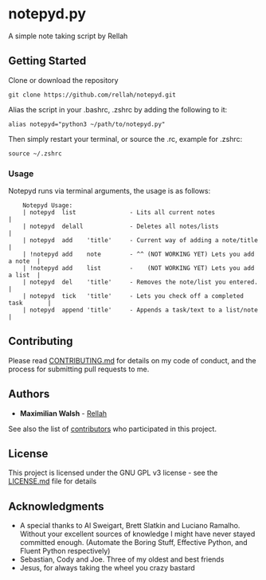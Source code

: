 # notepyd.py

A simple note taking script by Rellah


## Getting Started
  
  Clone or download the repository
  
  ```
  git clone https://github.com/rellah/notepyd.git
  ```

  Alias the script in your .bashrc, .zshrc by adding the following to it:

```
alias notepyd="python3 ~/path/to/notepyd.py"
```

Then simply restart your terminal, or source the .rc, example for .zshrc:
```
source ~/.zshrc
```


### Usage

  Notepyd runs via terminal arguments, the usage is as follows:

```
    Notepyd Usage:
    | notepyd  list               - Lits all current notes                    |
    | notepyd  delall             - Deletes all notes/lists                   |
    | notepyd  add    'title'     - Current way of adding a note/title        |
    | !notepyd add    note        - ^^ (NOT WORKING YET) Lets you add a note  |
    | !notepyd add    list        -    (NOT WORKING YET) Lets you add a list  |
    | notepyd  del    'title'     - Removes the note/list you entered.        |
    | notepyd  tick   'title'     - Lets you check off a completed task       |
    | notepyd  append 'title'     - Appends a task/text to a list/note        |

```

## Contributing

Please read [CONTRIBUTING.md](https://gist.github.com/rellah/b24679402957c63ec426) for details on my code of conduct, and the process for submitting pull requests to me.


## Authors

* **Maximilian Walsh** - [Rellah](https://github.com/rellah)

See also the list of [contributors](https://github.com/rellah/notepyd/contributors) who participated in this project.


## License

This project is licensed under the GNU GPL v3 license - see the [LICENSE.md](LICENSE.md) file for details


## Acknowledgments

* A special thanks to Al Sweigart, Brett Slatkin and Luciano Ramalho. Without your excellent sources of knowledge I might have never stayed committed enough. (Automate the Boring Stuff, Effective Python, and Fluent Python respectively)
* Sebastian, Cody and Joe. Three of my oldest and best friends
* Jesus, for always taking the wheel you crazy bastard
